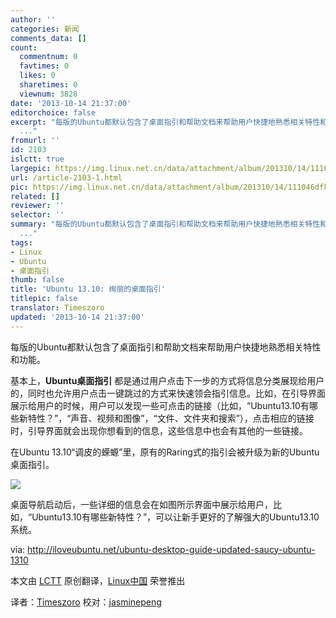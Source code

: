```yaml
---
author: ''
categories: 新闻
comments_data: []
count:
  commentnum: 0
  favtimes: 0
  likes: 0
  sharetimes: 0
  viewnum: 3828
date: '2013-10-14 21:37:00'
editorchoice: false
excerpt: "每版的Ubuntu都默认包含了桌面指引和帮助文档来帮助用户快捷地熟悉相关特性和功能。\r\n基本上，Ubuntu桌面指引 都是通过用户点击下一步的方式将信息分类展现给用户的，同时也允许用户点击一键跳过的方式来快速领会指引
  ..."
fromurl: ''
id: 2103
islctt: true
largepic: https://img.linux.net.cn/data/attachment/album/201310/14/111046dfk91391wn9z4x1o.png
url: /article-2103-1.html
pic: https://img.linux.net.cn/data/attachment/album/201310/14/111046dfk91391wn9z4x1o.png.thumb.jpg
related: []
reviewer: ''
selector: ''
summary: "每版的Ubuntu都默认包含了桌面指引和帮助文档来帮助用户快捷地熟悉相关特性和功能。\r\n基本上，Ubuntu桌面指引 都是通过用户点击下一步的方式将信息分类展现给用户的，同时也允许用户点击一键跳过的方式来快速领会指引
  ..."
tags:
- Linux
- Ubuntu
- 桌面指引
thumb: false
title: 'Ubuntu 13.10: 绚丽的桌面指引'
titlepic: false
translator: Timeszoro
updated: '2013-10-14 21:37:00'
---
```


每版的Ubuntu都默认包含了桌面指引和帮助文档来帮助用户快捷地熟悉相关特性和功能。


基本上，**Ubuntu桌面指引** 都是通过用户点击下一步的方式将信息分类展现给用户的，同时也允许用户点击一键跳过的方式来快速领会指引信息。比如，在引导界面展示给用户的时候，用户可以发现一些可点击的链接（比如，“Ubuntu13.10有哪些新特性？”，“声音、视频和图像”，“文件、文件夹和搜索”），点击相应的链接时，引导界面就会出现你想看到的信息，这些信息中也会有其他的一些链接。


在Ubuntu 13.10“调皮的蝾螈”里，原有的Raring式的指引会被升级为新的Ubuntu桌面指引。


![](https://img.linux.net.cn/data/attachment/album/201310/14/111046dfk91391wn9z4x1o.png) 


桌面导航启动后，一些详细的信息会在如图所示界面中展示给用户，比如，“Ubuntu13.10有哪些新特性？”，可以让新手更好的了解强大的Ubuntu13.10系统。


 


via: <http://iloveubuntu.net/ubuntu-desktop-guide-updated-saucy-ubuntu-1310>


本文由 [LCTT](https://github.com/LCTT/TranslateProject) 原创翻译，[Linux中国](http://linux.cn/) 荣誉推出


译者：[Timeszoro](https://github.com/Timeszoro) 校对：[jasminepeng](https://github.com/jasminepeng)